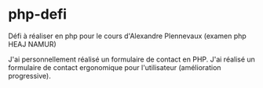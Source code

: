 php-defi
========

Défi à réaliser en php pour le cours d'Alexandre Plennevaux (examen php HEAJ NAMUR)


J'ai personnellement réalisé un formulaire de contact en PHP. J'ai réalisé un formulaire de contact
ergonomique pour l'utilisateur (amélioration progressive).
